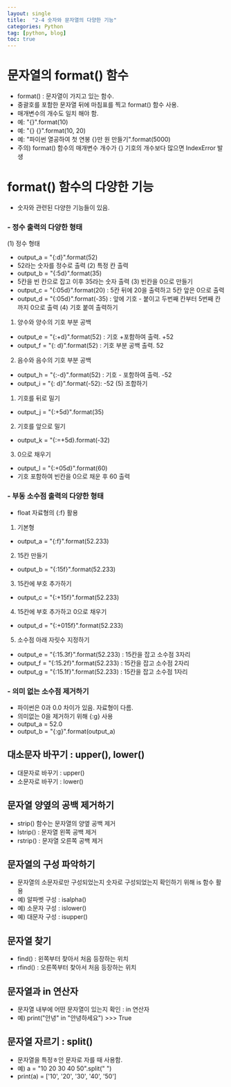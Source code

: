 ```yaml
---
layout: single
title:  "2-4 숫자와 문자열의 다양한 기능"
categories: Python
tag: [python, blog]
toc: true
---
```


# 문자열의 format() 함수
- format() : 문자열이 가지고 있는 함수.
- 중괄호를 포함한 문자열 뒤에 마침표를 찍고 format() 함수 사용.
- 매개변수의 개수도 일치 해야 함.
- 예: "{}".format(10)
- 예: "{} {}".format(10, 20)
- 예: "파이썬 열공하여 첫 연봉 {}만 원 만들기".format(5000)
- 주의) format() 함수의 매개변수 개수가 {} 기호의 개수보다 많으면 IndexError 발생

# format() 함수의 다양한 기능
- 숫자와 관련된 다양한 기능들이 있음.
### - 정수 출력의 다양한 형태
(1) 정수 형태 
- output_a = "{:d}".format(52)
- 52라는 숫자를 정수로 출력
(2) 특정 칸 출력
- output_b = "{:5d}".format(35) 
- 5칸을 빈 칸으로 잡고 이후 35라는 숫자 출력
(3) 빈칸을 0으로 만들기
- output_c = "{:05d}".format(20) : 5칸 뒤에 20을 출력하고 5칸 앞은 0으로 출력
- output_d = "{:05d}".format(-35) : 앞에 기호 - 붙이고 두번째 칸부터 5번째 칸까지 0으로 출력
(4) 기호 붙여 출력하기
 1) 양수와 양수의 기호 부분 공백
- output_e = "{:+d}".format(52) : 기호 +포함하여 출력. +52
- output_f = "{: d}".format(52) : 기호 부분 공백 출력. 52
 2) 음수와 음수의 기호 부분 공백
- output_h = "{:-d}".format(52) : 기호 - 포함하여 출력. -52
- output_i = "{: d}".format(-52): -52
(5) 조합하기
 1) 기호를 뒤로 밀기
- output_j = "{:+5d}".format(35) 
 2) 기호를 앞으로 밀기
- output_k = "{:=+5d}.format(-32)
 3) 0으로 채우기
- output_l = "{:+05d}".format(60)
- 기호 포함하여 빈칸을 0으로 채운 후 60 출력

### - 부동 소수점 출력의 다양한 형태
- float 자료형의 {:f} 활용
 1) 기본형
- output_a = "{:f}".format(52.233)
 2) 15칸 만들기
- output_b = "{:15f}".format(52.233)
 3) 15칸에 부호 추가하기
- output_c = "{:+15f}".format(52.233)
 4) 15칸에 부호 추가하고 0으로 채우기
- output_d = "{:+015f}".format(52.233)
 5) 소수점 아래 자릿수 지정하기
- output_e = "{:15.3f}".format(52.233) : 15칸을 잡고 소수점 3자리
- output_f = "{:15.2f}".format(52.233) : 15칸을 잡고 소수점 2자리
- output_g = "{:15.1f}".format(52.233) : 15칸을 잡고 소수점 1자리

### - 의미 없는 소수점 제거하기
- 파이썬은 0과 0.0 차이가 있음. 자료형이 다름.
- 의미없는 0을 제거하기 위해 {:g} 사용
- output_a = 52.0
- output_b = "{:g}".format(output_a)

## 대소문자 바꾸기 : upper(), lower()
- 대문자로 바꾸기 : upper()
- 소문자로 바꾸기 : lower()

## 문자열 양옆의 공백 제거하기
- strip() 함수는 문자열의 양옆 공백 제거
- lstrip() : 문자열 왼쪽 공백 제거
- rstrip() : 문자열 오른쪽 공백 제거

## 문자열의 구성 파악하기
- 문자열의 소문자로만 구성되었는지 숫자로 구성되었는지 확인하기 위해 is 함수 활용
- 예) 알파벳 구성 : isalpha()
- 예) 소문자 구성 : islower()
- 예) 대문자 구성 : isupper()
## 문자열 찾기
- find() : 왼쪽부터 찾아서 처음 등장하는 위치
- rfind() : 오른쪽부터 찾아서 처음 등장하는 위치
## 문자열과 in 연산자
- 문자열 내부에 어떤 문자열이 있는지 확인 : in 연산자
- 예) print("안녕" in "안녕하세요") >>> True
## 문자열 자르기 : split()
- 문자열을 특정ㅎ안 문자로 자를 때 사용함.
- 예) a = "10 20 30 40 50".split(" ")
- print(a) = ['10', '20', '30', '40', '50']
